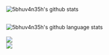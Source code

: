 ![5bhuv4n35h's github stats](https://github-readme-stats.vercel.app/api?username=5bhuv4n35h&show_icons=true&theme=dracula&count_private=true)<br>

<br>![5bhuv4n35h's github language stats](https://github-readme-stats.vercel.app/api/top-langs/?username=5bhuv4n35h&layout=compact&theme=dracula)<br>
<br>
![](https://img.shields.io/github/followers/5bhuv4n35h?label=FOllow&style=plastic)
<br>
![](https://img.shields.io/github/stars/5bhuv4n35h?style=plastic)
<br>

